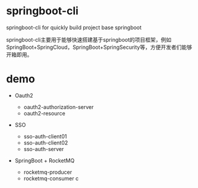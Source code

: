 # springboot-cli
springboot-cli for quickly build project base springboot

springboot-cli主要用于能够快速搭建基于springboot的项目框架，例如SpringBoot+SpringCloud，SpringBoot+SpringSecurity等，方便开发者们能够开箱即用。

# demo

- Oauth2
    - oauth2-authorization-server
    - oauth2-resource

- SSO
    - sso-auth-client01
    - sso-auth-client02
    - sso-auth-server

- SpringBoot + RocketMQ
    - rocketmq-producer
    - rocketmq-consumer
c
